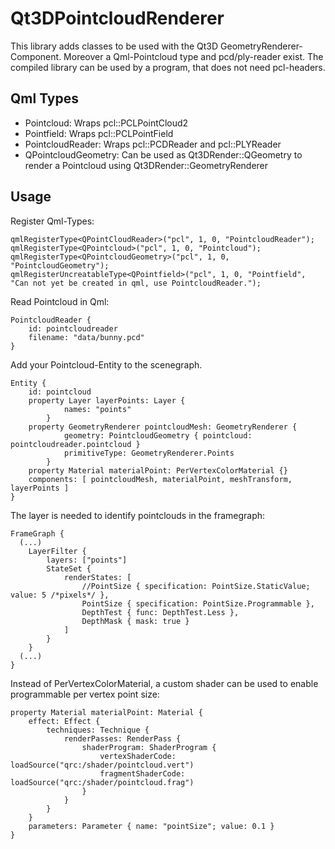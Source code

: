 # Qt3DPointcloudRenderer

This library adds classes to be used with the Qt3D GeometryRenderer-Component. Moreover a Qml-Pointcloud type and pcd/ply-reader exist. The compiled library can be used by a program, that does not need pcl-headers.


## Qml Types

* Pointcloud: Wraps pcl::PCLPointCloud2
* Pointfield: Wraps pcl::PCLPointField
* PointcloudReader: Wraps pcl::PCDReader and pcl::PLYReader
* QPointcloudGeometry: Can be used as Qt3DRender::QGeometry to render a Pointcloud using Qt3DRender::GeometryRenderer

## Usage

Register Qml-Types:

    qmlRegisterType<QPointCloudReader>("pcl", 1, 0, "PointcloudReader");
    qmlRegisterType<QPointcloud>("pcl", 1, 0, "Pointcloud");
    qmlRegisterType<QPointcloudGeometry>("pcl", 1, 0, "PointcloudGeometry");
    qmlRegisterUncreatableType<QPointfield>("pcl", 1, 0, "Pointfield", "Can not yet be created in qml, use PointcloudReader.");

Read Pointcloud in Qml:

    PointcloudReader {
        id: pointcloudreader
        filename: "data/bunny.pcd"
    }

Add your Pointcloud-Entity to the scenegraph.

    Entity {
        id: pointcloud
        property Layer layerPoints: Layer {
                names: "points"
            }
        property GeometryRenderer pointcloudMesh: GeometryRenderer {
                geometry: PointcloudGeometry { pointcloud: pointcloudreader.pointcloud }
                primitiveType: GeometryRenderer.Points
            }
        property Material materialPoint: PerVertexColorMaterial {}
        components: [ pointcloudMesh, materialPoint, meshTransform, layerPoints ]
    }

The layer is needed to identify pointclouds in the framegraph:

    FrameGraph {
      (...)
        LayerFilter {
            layers: ["points"]
            StateSet {
                renderStates: [
                    //PointSize { specification: PointSize.StaticValue; value: 5 /*pixels*/ },
                    PointSize { specification: PointSize.Programmable },
                    DepthTest { func: DepthTest.Less },
                    DepthMask { mask: true }
                ]
            }
        }
      (...)
    }

Instead of PerVertexColorMaterial, a custom shader can be used to enable programmable per vertex point size:

    property Material materialPoint: Material {
        effect: Effect {
            techniques: Technique {
                renderPasses: RenderPass {
                    shaderProgram: ShaderProgram {
                        vertexShaderCode: loadSource("qrc:/shader/pointcloud.vert")
                        fragmentShaderCode: loadSource("qrc:/shader/pointcloud.frag")
                    }
                }
            }
        }
        parameters: Parameter { name: "pointSize"; value: 0.1 }
    }

